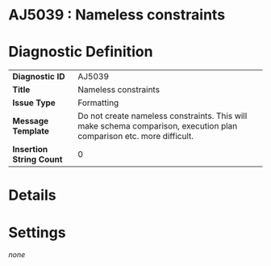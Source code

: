 # AJ5039 : Nameless constraints

# Diagnostic Definition

<table>
  <tr>
    <td class="header"><b>Diagnostic ID</b></td>
    <td>AJ5039</td>
  </tr>
  <tr>
    <td class="header"><b>Title</b></td>
    <td>Nameless constraints</td>
  </tr>
  <tr>
    <td class="header"><b>Issue Type</b></td>
    <td>Formatting</td>
  </tr>
  <tr>
    <td class="header"><b>Message Template</b></td>
    <td>Do not create nameless constraints. This will make schema comparison, execution plan comparison etc. more difficult.</td>
  </tr>
  <tr>
    <td class="header"><b>Insertion String Count</b></td>
    <td>0</td>
  </tr>
</table>

# Details



# Settings

*none*

